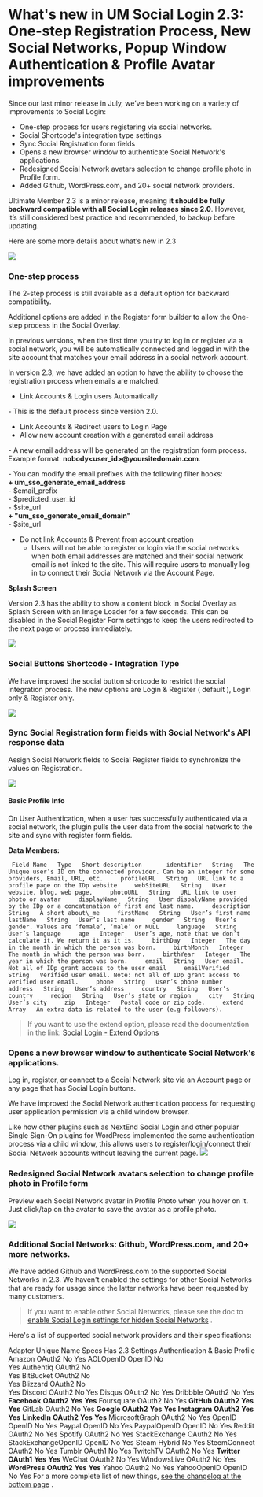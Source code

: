---
---
# What's new in UM Social Login 2.3:  One-step Registration Process, New Social Networks, Popup Window Authentication & Profile Avatar improvements
 Since our last minor release in July, we’ve been working on a variety of improvements to Social Login:

- One-step process for users registering via social networks.
- Social Shortcode's integration type settings
- Sync Social Registration form fields
- Opens a new browser window to authenticate Social Network's applications.
- Redesigned Social Network avatars selection to change profile photo in Profile form.
- Added Github, WordPress.com, and 20+ social network providers.

 Ultimate Member 2.3 is a minor release, meaning <strong>it should be fully backward compatible with all Social Login releases since 2.0</strong>. However, it’s still considered best practice and recommended, to backup before updating.

 Here are some more details about what’s new in 2.3

  ![](https://s3.amazonaws.com/helpscout.net/docs/assets/561c96629033600a7a36d662/images/5d666d8d2c7d3a7a4d77beb8/file-jx77YKZ9mm.png)


### One-step process

 The 2-step process is still available as a default option for backward compatibility.

 Additional options are added in the Register form builder to allow the One-step process in the Social Overlay.

 In previous versions, when the first time you try to log in or register via a social network, you will be automatically connected and logged in with the site account that matches your email address in a social network account.

 In version 2.3, we have added an option to have the ability to choose the registration process when emails are matched.

- Link Accounts &amp; Login users Automatically

\- This is the default process since version 2.0.

- Link Accounts &amp; Redirect users to Login Page
- Allow new account creation with a generated email address

\- A new email address will be generated on the registration form process.   
 Example format: <strong>nobody&lt;user\_id&gt;@yoursitedomain.com</strong>.

\- You can modify the email prefixes with the following filter hooks:   
 <strong>+ um\_sso\_generate\_email\_address</strong>  
\- $email\_prefix   
\- $predicted\_user\_id   
\- $site\_url   
  <strong>+ "um\_sso\_generate\_email\_domain"</strong>  
\- $site\_url

- Do not link Accounts &amp; Prevent from account creation  
     - Users will not be able to register or login via the social networks when both email addresses are matched and their social network email is not linked to the site. This will require users to manually log in to connect their Social Network via the Account Page.

 <strong>Splash Screen</strong>

 Version 2.3 has the ability to show a content block in Social Overlay as Splash Screen with an Image Loader for a few seconds. This can be disabled in the Social Register Form settings to keep the users redirected to the next page or process immediately.

  ![](https://s3.amazonaws.com/helpscout.net/docs/assets/561c96629033600a7a36d662/images/5d6797862c7d3a7a4d77d40b/file-icOzr3PjYj.png)

###  <strong>Social Buttons Shortcode - Integration Type</strong>

 We have improved the social button shortcode to restrict the social integration process. The new options are Login &amp; Register ( default ), Login only &amp; Register only.

  ![](https://s3.amazonaws.com/helpscout.net/docs/assets/561c96629033600a7a36d662/images/5d6a2c682c7d3a7a4d77eca1/file-AO5sHkpQ3P.png)

###  <strong>Sync Social Registration form fields with Social Network's API response data</strong>

 Assign Social Network fields to Social Register fields to synchronize the values on Registration.

  ![](https://s3.amazonaws.com/helpscout.net/docs/assets/561c96629033600a7a36d662/images/5d6a2d9e04286350aeeb4aff/file-1u6YSD7dDU.png)

#### <strong>Basic Profile Info</strong>

 On User Authentication, when a user has successfully authenticated via a social network, the plugin pulls the user data from the social network to the site and sync with register form fields.

 <strong>Data Members:</strong>

     Field Name   Type   Short description       identifier   String   The Unique user’s ID on the connected provider. Can be an integer for some providers, Email, URL, etc.     profileURL   String   URL link to a profile page on the IDp website     webSiteURL   String   User website, blog, web page,     photoURL   String   URL link to user photo or avatar     displayName   String   User dispalyName provided by the IDp or a concatenation of first and last name.     description   String   A short about\_me     firstName   String   User’s first name     lastName   String   User’s last name     gender   String   User’s gender. Values are ‘female’, ‘male’ or NULL     language   String   User’s language     age   Integer   User’s age, note that we don’t calculate it. We return it as it is.     birthDay   Integer   The day in the month in which the person was born.     birthMonth   Integer   The month in which the person was born.     birthYear   Integer   The year in which the person was born.     email   String   User email. Not all of IDp grant access to the user email     emailVerified   String   Verified user email. Note: not all of IDp grant access to verified user email.     phone   String   User’s phone number     address   String   User’s address     country   String   User’s country     region   String   User’s state or region     city   String   User’s city     zip   Integer   Postal code or zip code.     extend   Array   An extra data is related to the user (e.g followers).   

> If you want to use the extend option, please read the documentation in the link:  [Social Login - Extend Options](/docs-v3/um-social-login/article/1506-social-login-sync-social-register-form-fields-with-extend-option)









### Opens a new browser window to authenticate Social Network's applications.

 Log in, register, or connect to a Social Network site via an Account page or any page that has Social Login buttons.

 We have improved the Social Network authentication process for requesting user application permission via a child window browser.

 Like how other plugins such as NextEnd Social Login and other popular Single Sign-On plugins for WordPress implemented the same authentication process via a child window, this allows users to register/login/connect their Social Network accounts without leaving the current page.  ![](https://s3.amazonaws.com/helpscout.net/docs/assets/561c96629033600a7a36d662/images/5d6a34f02c7d3a7a4d77ecb1/file-SP9GnrDwYp.png)









### Redesigned Social Network avatars selection to change profile photo in Profile form

 Preview each Social Network avatar in Profile Photo when you hover on it. Just click/tap on the avatar to save the avatar as a profile photo.

  ![](https://s3.amazonaws.com/helpscout.net/docs/assets/561c96629033600a7a36d662/images/5d6a38c004286350aeeb4b0a/file-MN6kdwofnx.png)

### Additional Social Networks: Github, WordPress.com, and 20+ more networks.

 We have added Github and WordPress.com to the supported Social Networks in 2.3. We haven't enabled the settings for other Social Networks that are ready for usage since the latter networks have been requested by many customers.

> If you want to enable other Social Networks, please see the doc to  [enable Social Login settings for hidden Social Networks](/docs-v3/um-social-login/article/1508-social-login-enable-hidden-social-network-settings) .

 Here's a list of supported social network providers and their specifications:

  Adapter Unique Name   Specs   Has 2.3 Settings   Authentication &amp; Basic Profile     
       Amazon   OAuth2   No   Yes   AOLOpenID   OpenID   No   
   Yes   Authentiq   OAuth2   No   
   Yes   BitBucket   OAuth2   No   
   Yes   Blizzard   OAuth2   No   
   Yes   Discord   OAuth2   No   Yes   Disqus   OAuth2   No   Yes   Dribbble   OAuth2   No   Yes   <strong>Facebook</strong>   <strong>OAuth2</strong>    <strong>Yes</strong>    <strong>Yes</strong>       Foursquare   OAuth2   No   Yes     <strong>GitHub</strong>   <strong>OAuth2</strong>    <strong>Yes</strong>    <strong>Yes</strong>   GitLab   OAuth2   No   Yes   <strong>Google</strong>   <strong>OAuth2</strong>    <strong>Yes</strong>    <strong>Yes</strong>     <strong>Instagram</strong>   <strong>OAuth2</strong>   <strong>Yes</strong>    <strong>Yes</strong>   <strong>LinkedIn</strong>   <strong>OAuth2</strong>   <strong>Yes</strong>    <strong>Yes</strong>     MicrosoftGraph   OAuth2   No   Yes     OpenID   OpenID   No   Yes   Paypal   OpenID   No   Yes   PaypalOpenID   OpenID   No   Yes   Reddit   OAuth2   No   Yes   Spotify   OAuth2   No   Yes   StackExchange   OAuth2   No   Yes   StackExchangeOpenID   OpenID   No   Yes   Steam   Hybrid   No   Yes   SteemConnect   OAuth2   No   Yes   Tumblr   OAuth1   No   Yes       TwitchTV   OAuth2   No   Yes   <strong>Twitter</strong>   <strong>OAuth1</strong>    <strong>Yes</strong>    <strong>Yes</strong>         WeChat   OAuth2   No   Yes   WindowsLive   OAuth2   No   Yes     <strong>WordPress</strong>   <strong>OAuth2</strong>    <strong>Yes</strong>    <strong>Yes</strong>   Yahoo   OAuth2   No   Yes   YahooOpenID   OpenID   No   Yes  For a more complete list of new things,  [see the changelog at the bottom page](https://ultimatemember.com/roadmap/) .